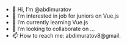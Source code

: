 - 👋 Hi, I’m @abdimuratov
- 👀 I’m interested in job for juniors on Vue.js
- 🌱 I’m currently learning Vue.js
- 💞️ I’m looking to collaborate on ...
- 📫 How to reach me: abdimuratov8@gmail.

<!---
abdimuratov/abdimuratov is a ✨ special ✨ repository because its `README.md` (this file) appears on your GitHub profile.
You can click the Preview link to take a look at your changes.
--->
